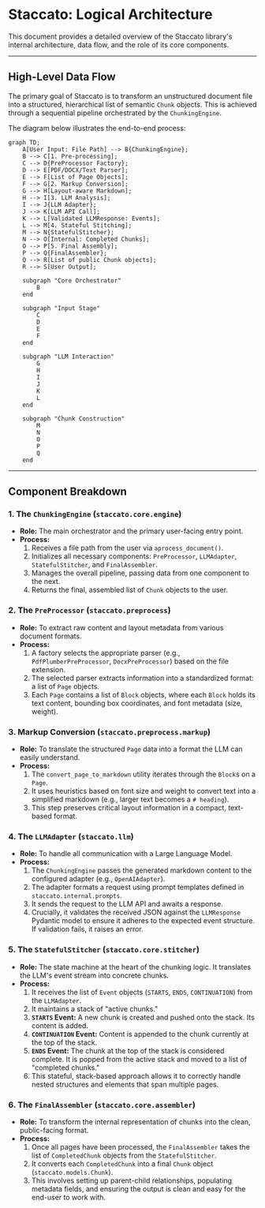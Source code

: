 # Staccato: Logical Architecture

This document provides a detailed overview of the Staccato library's internal architecture, data flow, and the role of its core components.

---

## High-Level Data Flow

The primary goal of Staccato is to transform an unstructured document file into a structured, hierarchical list of semantic `Chunk` objects. This is achieved through a sequential pipeline orchestrated by the `ChunkingEngine`.

The diagram below illustrates the end-to-end process:

```mermaid
graph TD;
    A[User Input: File Path] --> B{ChunkingEngine};
    B --> C[1. Pre-processing];
    C --> D{PreProcessor Factory};
    D --> E[PDF/DOCX/Text Parser];
    E --> F[List of Page Objects];
    F --> G[2. Markup Conversion];
    G --> H[Layout-aware Markdown];
    H --> I[3. LLM Analysis];
    I --> J{LLM Adapter};
    J --> K[LLM API Call];
    K --> L[Validated LLMResponse: Events];
    L --> M[4. Stateful Stitching];
    M --> N{StatefulStitcher};
    N --> O[Internal: Completed Chunks];
    O --> P[5. Final Assembly];
    P --> Q{FinalAssembler};
    Q --> R[List of public Chunk objects];
    R --> S[User Output];

    subgraph "Core Orchestrator"
        B
    end

    subgraph "Input Stage"
        C
        D
        E
        F
    end

    subgraph "LLM Interaction"
        G
        H
        I
        J
        K
        L
    end

    subgraph "Chunk Construction"
        M
        N
        O
        P
        Q
    end
```

---

## Component Breakdown

### 1. The `ChunkingEngine` (`staccato.core.engine`)
*   **Role:** The main orchestrator and the primary user-facing entry point.
*   **Process:**
    1.  Receives a file path from the user via `aprocess_document()`.
    2.  Initializes all necessary components: `PreProcessor`, `LLMAdapter`, `StatefulStitcher`, and `FinalAssembler`.
    3.  Manages the overall pipeline, passing data from one component to the next.
    4.  Returns the final, assembled list of `Chunk` objects to the user.

### 2. The `PreProcessor` (`staccato.preprocess`)
*   **Role:** To extract raw content and layout metadata from various document formats.
*   **Process:**
    1.  A factory selects the appropriate parser (e.g., `PdfPlumberPreProcessor`, `DocxPreProcessor`) based on the file extension.
    2.  The selected parser extracts information into a standardized format: a list of `Page` objects.
    3.  Each `Page` contains a list of `Block` objects, where each `Block` holds its text content, bounding box coordinates, and font metadata (size, weight).

### 3. Markup Conversion (`staccato.preprocess.markup`)
*   **Role:** To translate the structured `Page` data into a format the LLM can easily understand.
*   **Process:**
    1.  The `convert_page_to_markdown` utility iterates through the `Block`s on a `Page`.
    2.  It uses heuristics based on font size and weight to convert text into a simplified markdown (e.g., larger text becomes a `# heading`).
    3.  This step preserves critical layout information in a compact, text-based format.

### 4. The `LLMAdapter` (`staccato.llm`)
*   **Role:** To handle all communication with a Large Language Model.
*   **Process:**
    1.  The `ChunkingEngine` passes the generated markdown content to the configured adapter (e.g., `OpenAIAdapter`).
    2.  The adapter formats a request using prompt templates defined in `staccato.internal.prompts`.
    3.  It sends the request to the LLM API and awaits a response.
    4.  Crucially, it validates the received JSON against the `LLMResponse` Pydantic model to ensure it adheres to the expected event structure. If validation fails, it raises an error.

### 5. The `StatefulStitcher` (`staccato.core.stitcher`)
*   **Role:** The state machine at the heart of the chunking logic. It translates the LLM's event stream into concrete chunks.
*   **Process:**
    1.  It receives the list of `Event` objects (`STARTS`, `ENDS`, `CONTINUATION`) from the `LLMAdapter`.
    2.  It maintains a stack of "active chunks."
    3.  **`STARTS` Event:** A new chunk is created and pushed onto the stack. Its content is added.
    4.  **`CONTINUATION` Event:** Content is appended to the chunk currently at the top of the stack.
    5.  **`ENDS` Event:** The chunk at the top of the stack is considered complete. It is popped from the active stack and moved to a list of "completed chunks."
    6.  This stateful, stack-based approach allows it to correctly handle nested structures and elements that span multiple pages.

### 6. The `FinalAssembler` (`staccato.core.assembler`)
*   **Role:** To transform the internal representation of chunks into the clean, public-facing format.
*   **Process:**
    1.  Once all pages have been processed, the `FinalAssembler` takes the list of `CompletedChunk` objects from the `StatefulStitcher`.
    2.  It converts each `CompletedChunk` into a final `Chunk` object (`staccato.models.Chunk`).
    3.  This involves setting up parent-child relationships, populating metadata fields, and ensuring the output is clean and easy for the end-user to work with. 